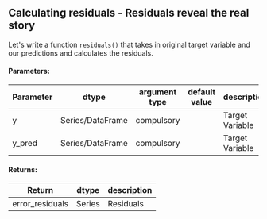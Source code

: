 ## Calculating residuals - Residuals reveal the real story

Let's write a function `residuals()` that takes in original target variable and our predictions and calculates the residuals.

#### Parameters:

| Parameter | dtype | argument type | default value | description |
| --- | --- | --- | --- | --- | 
| y | Series/DataFrame | compulsory | | Target Variable |
| y_pred | Series/DataFrame | compulsory | | Target Variable |

#### Returns:

| Return | dtype | description |
| --- | --- | --- | 
| error_residuals | Series | Residuals |
